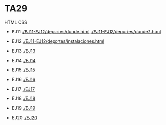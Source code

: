 # TA29
HTML CSS

  * EJ11
[./EJ11-EJ12/deportes/donde.html](./EJ11-EJ12/deportes/donde.html)
[./EJ11-EJ12/deportes/donde2.html](./EJ11-EJ12/deportes/donde2.html)

  * EJ12
[./EJ11-EJ12/deportes/instalaciones.html](./EJ11-EJ12/deportes/instalaciones.html)

  * EJ13
[./EJ13](./EJ13)

  * EJ14
[./EJ14](./EJ14)

  * EJ15
[./EJ15](./EJ15)

  * EJ16
[./EJ16](./EJ16)

  * EJ17
[./EJ17](./EJ17)

  * EJ18
[./EJ18](./EJ18)

  * EJ19
[./EJ19](./EJ19)

  * EJ20
[./EJ20](./EJ20)
